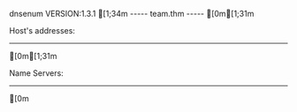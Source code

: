 dnsenum VERSION:1.3.1
[1;34m
-----   team.thm   -----
[0m[1;31m

Host's addresses:
__________________

[0m[1;31m

Name Servers:
______________

[0m